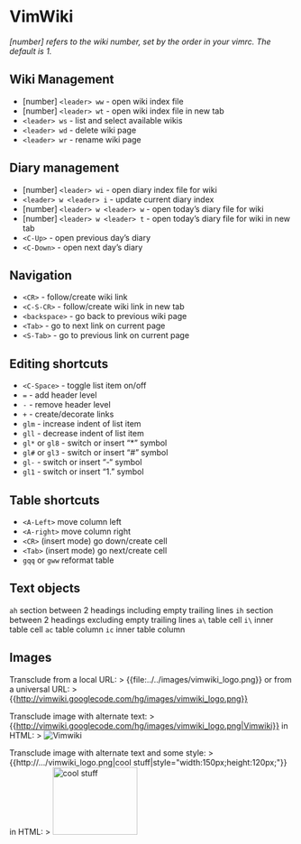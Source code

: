 
# VimWiki

_[number] refers to the wiki number, set by the order in your vimrc. The default is 1._

## Wiki Management

- [number] `<leader> ww` - open wiki index file
- [number] `<leader> wt` - open wiki index file in new tab
- `<leader> ws` - list and select available wikis
- `<leader> wd` - delete wiki page
- `<leader> wr` - rename wiki page

## Diary management

- [number] `<leader> wi` - open diary index file for wiki
- `<leader> w <leader> i` - update current diary index
- [number] `<leader> w <leader> w` - open today’s diary file for wiki
- [number] `<leader> w <leader> t` - open today’s diary file for wiki in new tab
- `<C-Up>` - open previous day’s diary
- `<C-Down>` - open next day’s diary

## Navigation

- `<CR>` - follow/create wiki link
- `<C-S-CR>` - follow/create wiki link in new tab
- `<backspace>` - go back to previous wiki page
- `<Tab>` - go to next link on current page
- `<S-Tab>` - go to previous link on current page

## Editing shortcuts

- `<C-Space>` - toggle list item on/off
- `=`	- add header level
- `-`	- remove header level
- `+`	- create/decorate links
- `glm`	- increase indent of list item
- `gll`	- decrease indent of list item
- `gl*` or `gl8` - switch or insert “*” symbol
- `gl#` or `gl3` - switch or insert “#” symbol
- `gl-`	- switch or insert “-“ symbol
- `gl1`	- switch or insert “1.” symbol

## Table shortcuts

- `<A-Left>`	move column left
- `<A-right>`	move column right
- `<CR>`	(insert mode) go down/create cell
- `<Tab>`	(insert mode) go next/create cell
- `gqq` or `gww`	reformat table

## Text objects

`ah`	section between 2 headings including empty trailing lines
`ih`	section between 2 headings excluding empty trailing lines
`a\`	table cell
`i\`	inner table cell
`ac`	table column
`ic`	inner table column

## Images

Transclude from a local URL: >
  {{file:../../images/vimwiki_logo.png}}
or from a universal URL: >
  {{http://vimwiki.googlecode.com/hg/images/vimwiki_logo.png}}

Transclude image with alternate text: >
  {{http://vimwiki.googlecode.com/hg/images/vimwiki_logo.png|Vimwiki}}
in HTML: >
  <img src="http://vimwiki.googlecode.com/hg/images/vimwiki_logo.png"
  alt="Vimwiki"/>

Transclude image with alternate text and some style: >
  {{http://.../vimwiki_logo.png|cool stuff|style="width:150px;height:120px;"}}
in HTML: >
  <img src="http://vimwiki.googlecode.com/hg/images/vimwiki_logo.png"
  alt="cool stuff" style="width:150px; height:120px"/>
